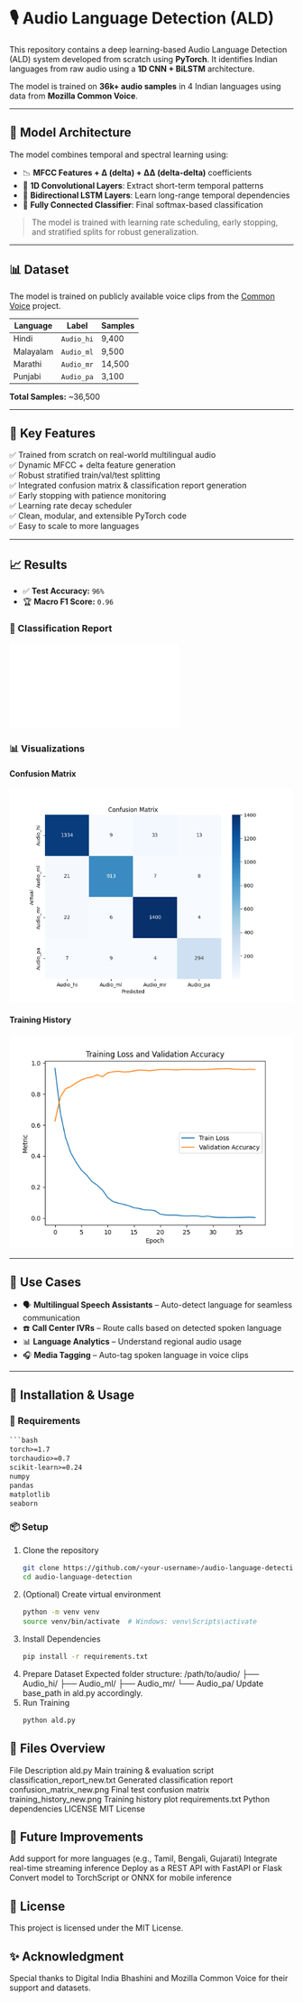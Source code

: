 # 🎙️ Audio Language Detection (ALD)

This repository contains a deep learning-based Audio Language Detection (ALD) system developed from scratch using **PyTorch**. It identifies Indian languages from raw audio using a **1D CNN + BiLSTM** architecture.

The model is trained on **36k+ audio samples** in 4 Indian languages using data from **Mozilla Common Voice**.

---

## 🧠 Model Architecture

The model combines temporal and spectral learning using:

- 📉 **MFCC Features + Δ (delta) + ΔΔ (delta-delta)** coefficients
- 🧩 **1D Convolutional Layers**: Extract short-term temporal patterns
- 🔁 **Bidirectional LSTM Layers**: Learn long-range temporal dependencies
- 🧮 **Fully Connected Classifier**: Final softmax-based classification

> The model is trained with learning rate scheduling, early stopping, and stratified splits for robust generalization.

---

## 📊 Dataset

The model is trained on publicly available voice clips from the [Common Voice](https://commonvoice.mozilla.org) project.

| Language      | Label      | Samples  |
|---------------|------------|----------|
| Hindi         | `Audio_hi` | 9,400    |
| Malayalam     | `Audio_ml` | 9,500    |
| Marathi       | `Audio_mr` | 14,500   |
| Punjabi       | `Audio_pa` | 3,100    |

**Total Samples:** ~36,500

---

## 🌟 Key Features

✅ Trained from scratch on real-world multilingual audio  
✅ Dynamic MFCC + delta feature generation  
✅ Robust stratified train/val/test splitting  
✅ Integrated confusion matrix & classification report generation  
✅ Early stopping with patience monitoring  
✅ Learning rate decay scheduler  
✅ Clean, modular, and extensible PyTorch code  
✅ Easy to scale to more languages

---

## 📈 Results

- ✅ **Test Accuracy:** `96%`
- 🏆 **Macro F1 Score:** `0.96`

### 🔧 Classification Report

![Classification Report](classification_report.txt)

### 📊 Visualizations

#### Confusion Matrix

![Confusion Matrix](confusion_matrix_new.png)

#### Training History

![Training History](training_history_new.png)

---

## 🚀 Use Cases

- 🗣️ **Multilingual Speech Assistants** – Auto-detect language for seamless communication  
- ☎️ **Call Center IVRs** – Route calls based on detected spoken language  
- 📊 **Language Analytics** – Understand regional audio usage  
- 🎧 **Media Tagging** – Auto-tag spoken language in voice clips  

---

## 🧪 Installation & Usage

### 🔧 Requirements
    ```bash
    torch>=1.7
    torchaudio>=0.7
    scikit-learn>=0.24
    numpy
    pandas
    matplotlib
    seaborn


### 📦 Setup

1. Clone the repository
   ```bash
   git clone https://github.com/<your-username>/audio-language-detection.git
   cd audio-language-detection
2. (Optional) Create virtual environment
   ```bash
   python -m venv venv
   source venv/bin/activate  # Windows: venv\Scripts\activate
3. Install Dependencies
   ```bash
   pip install -r requirements.txt
4. Prepare Dataset
   Expected folder structure:
             /path/to/audio/
          ├── Audio_hi/
          ├── Audio_ml/
          ├── Audio_mr/
          └── Audio_pa/
   Update base_path in ald.py accordingly.
5. Run Training
   ```bash
   python ald.py
   
## 📂 Files Overview
File	                              Description
ald.py	                              Main training & evaluation script
classification_report_new.txt	          Generated classification report
confusion_matrix_new.png	          Final test confusion matrix
training_history_new.png	          Training history plot
requirements.txt                    	Python dependencies
LICENSE	                              MIT License

## 🧠 Future Improvements
Add support for more languages (e.g., Tamil, Bengali, Gujarati)
Integrate real-time streaming inference
Deploy as a REST API with FastAPI or Flask
Convert model to TorchScript or ONNX for mobile inference

## 📄 License
This project is licensed under the MIT License.
## ✨ Acknowledgment
Special thanks to Digital India Bhashini
and Mozilla Common Voice for their support and datasets.


